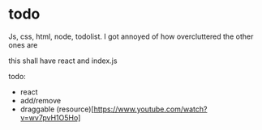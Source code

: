 # todo
Js, css, html, node, todolist. I got annoyed of how overcluttered the other ones are

this shall have react and index.js

todo:
- react 
- add/remove
- draggable (resource)[https://www.youtube.com/watch?v=wv7pvH1O5Ho]